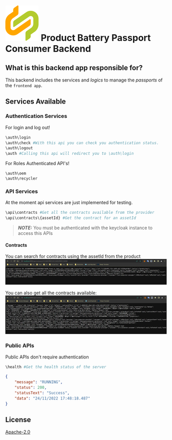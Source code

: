 # ![Product Battery Passport Consumer Backend](../../docs/catena-x-logo.svg) Product Battery Passport Consumer Backend

## What is this backend app responsible for?

This backend includes the services and *logics* to manage the *passports* of the `frontend app`.

## Services Available

### Authentication Services

For login and log out!
```bash
\auth\login
\auth\check #With this api you can check you authentication status.
\auth\logout
\auth #Calling this api will redirect you to \auth\login
```

For Roles Authenticated API's!

```
\auth\oem 
\auth\recycler
```

### API Services
At the moment api services are just implemented for testing.
```bash
\api\contracts #Get all the contracts available from the provider
\api\contracts\{assetId} #Get the contract for an assetId
```
>  **_NOTE:_** You must be authenticated with the keycloak instance to access this APIs

#### Contracts
You can search for contracts using the assetId from the product
![img.png](docs/media/img.png)

You can also get all the contracts available:
![img.png](docs/media/img2.png)
### Public APIs

Public APIs don't require authentication
```bash
\health #Get the health status of the server
```
```json
{
    "message": "RUNNING",
    "status": 200,
    "statusText": "Success",
    "data": "24/11/2022 17:48:18.487"
}
```

## License
[Apache-2.0](https://raw.githubusercontent.com/catenax-ng/product-battery-passport-consumer-app/main/LICENSE)

